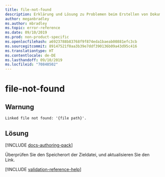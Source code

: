 ```yaml
---
title: file-not-found
description: Erklärung und Lösung zu Problemen beim Erstellen von Dokumentationsartikeln – file-not-found
author: meganbradley
ms.author: mbradley
ms.topic: error-reference
ms.date: 09/10/2019
ms.prod: non-product-specific
ms.openlocfilehash: a6923788b83768f9f874eda1baeab00881efc3cb
ms.sourcegitcommit: 89147521f0aa3b39e7ddf390136b09a43d95c416
ms.translationtype: HT
ms.contentlocale: de-DE
ms.lasthandoff: 09/10/2019
ms.locfileid: "70848502"
---
```

# <a name="file-not-found"></a>file-not-found

## <a name="warning"></a>Warnung

`Linked file not found: '{file path}'.`

## <a name="resolution"></a>Lösung

[!INCLUDE [docs-authoring-pack](includes/docs-authoring-pack.md)]

Überprüfen Sie den Speicherort der Zieldatei, und aktualisieren Sie den Link.

<!--make sure to add this file to your includes folder and verify the path-->
[!INCLUDE [validation-reference-help](includes/validation-reference-help.md)]

